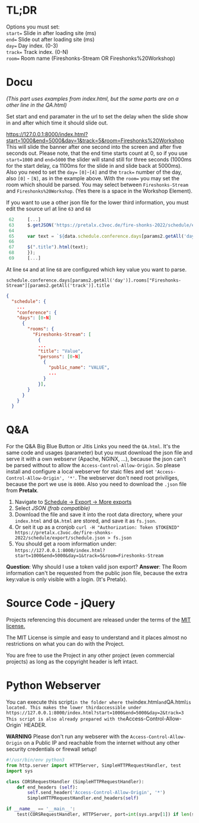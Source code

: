# TL;DR

Options you must set: <br>
`start=` Slide in after loading site (ms) <br>
`end=` Slide out after loading site (ms) <br>
`day=` Day index. (0-3) <br>
`track=` Track index. (0-N) <br>
`room=` Room name (Fireshonks-Stream OR Fireshonks%20Workshop) <br>

# Docu
*(This part uses examples from index.html, but the same parts are on a other line in the QA.html)*

Set start and end paramater in the url to set the delay when the slide show in and after which time it should slide out.

https://127.0.0.1:8000/index.html?start=1000&end=5000&day=1&track=5&room=Fireshonks%20Workshop
This will slide the banner after one second into the screen and after five seconds out.
Please note, that the end time starts count at 0, so if you use `start=1000` and `end=5000` the slider will stand still for three seconds (1000ms for the start delay, ca 1100ms for the slide in and slide back at 5000ms). 
Also you need to set the `day=` `[0]`-`[4]` and the `track=` number of the day, also `[0]` - `[N]`, as in the example above.
With the `room=` you may set the room which should be parsed. You may select between `Fireshonks-Stream` and `Fireshonks%20Workshop`. (Yes there is a space in the Workshop Element). 

If you want to use a other json file for the lower third information, you must edit the source url at line `63` and `68`
```javascript
 62     [...]
 63     $.getJSON('https://pretalx.c3voc.de/fire-shonks-2022/schedule/export/schedule.json', function(data) {
 64
 65     var text = `${data.schedule.conference.days[params2.getAll('day')].rooms["Fireshonks-Stream"][params2.getAll('track')].title}`
 66
 67     $(".title").html(text);
 68     });
 69     [...]
 ```
 
 At line `64` and at line `68` are configured which key value you want to parse. 
 
 `schedule.conference.days[params2.getAll('day')].rooms["Fireshonks-Stream"][params2.getAll('track')].title`
 
 ```json
 {
   "schedule": {
     ...
     "conference": {
     "days": [0-N]
       {
         "rooms": {
           "Fireshonks-Stream": [
             {
             ...
             "title": "Value",
             "persons": [0-N]
               {
                 "public_name": "VALUE",
                 ...
               }
             }],
         }
       }
     }
   }
```
# Q&A
For the Q&A Big Blue Button or Jitis Links you need the `QA.html`. It's the same code and usages (parameter) but you must download the json file and serve it with a own webservr (Apache, NGINX, ...), because the json can't be parsed without to allow the `Access-Control-Allow-Origin`.
So please install and configure a local webserver for staic files and set `'Access-Control-Allow-Origin', '*'`. 
The webserver don't need root priviliges, because the port we use is `8000`.
Also you need to download the `.json` file from **Pretalx**. 

1. Navigate to [Schedule -> Export -> More exports](https://pretalx.c3voc.de/orga/event/fire-shonks-2022/schedule/export/)
2. Select *JSON (frab compatible)* 
3. Download the file and save it into the root data directory, where your `index.html` and `QA.html` are stored, and save it as `fs.json`.
4. Or seit it up as a cronjob `curl -H "Authorization: Token $TOKENID" https://pretalx.c3voc.de/fire-shonks-2022/schedule/export/schedule.json > fs.json` 
5. You should get a room information under: `https://127.0.0.1:8000/index.html?start=1000&end=5000&day=1&track=5&room=Fireshonks-Stream`

**Question**: Why should I use a token valid json export?
**Answer**: The Room information can't be requested from the public json file, because the extra key:value is only visible with a login. (It's Pretalx).

# Source Code - jQuery

Projects referencing this document are released under the terms of the [MIT license.](https://tldrlegal.com/license/mit-license)

The MIT License is simple and easy to understand and it places almost no restrictions on what you can do with the Project.

You are free to use the Project in any other project (even commercial projects) as long as the copyright header is left intact.

# Python Webserver
You can execute this script` in the folder where the `index.html` and `QA.html` is located. This makes the lower thirdaccessible under https://127.0.0.1:8000/index.html?start=1000&end=5000&day=2&track=3
This script is also already prepared with the `Access-Control-Allow-Origin` HEADER.

**WARNING**
Please don't run any webserer with the `Access-Control-Allow-Origin` on a Public IP and reachable from the internet without any other security credentials or firewall setup!

```python
#!/usr/bin/env python3
from http.server import HTTPServer, SimpleHTTPRequestHandler, test
import sys

class CORSRequestHandler (SimpleHTTPRequestHandler):
    def end_headers (self):
        self.send_header('Access-Control-Allow-Origin', '*')
        SimpleHTTPRequestHandler.end_headers(self)

if __name__ == '__main__':
    test(CORSRequestHandler, HTTPServer, port=int(sys.argv[1]) if len(sys.argv) > 1 else 8000)
```
